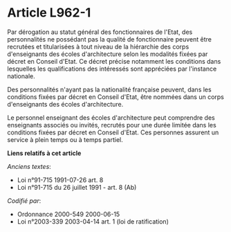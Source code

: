 # Article L962-1

Par dérogation au statut général des fonctionnaires de l'Etat, des personnalités ne possédant pas la qualité de fonctionnaire
peuvent être recrutées et titularisées à tout niveau de la hiérarchie des corps d'enseignants des écoles d'architecture selon
les modalités fixées par décret en Conseil d'Etat. Ce décret précise notamment les conditions dans lesquelles les
qualifications des intéressés sont appréciées par l'instance nationale.

Des personnalités n'ayant pas la nationalité française peuvent, dans les conditions fixées par décret en Conseil d'Etat, être
nommées dans un corps d'enseignants des écoles d'architecture.

Le personnel enseignant des écoles d'architecture peut comprendre des enseignants associés ou invités, recrutés pour une
durée limitée dans les conditions fixées par décret en Conseil d'Etat. Ces personnes assurent un service à plein temps ou à
temps partiel.

**Liens relatifs à cet article**

_Anciens textes_:

  - Loi n°91-715 1991-07-26 art. 8
  - Loi n°91-715 du 26 juillet 1991 - art. 8 (Ab)

_Codifié par_:

  - Ordonnance 2000-549 2000-06-15
  - Loi n°2003-339 2003-04-14 art. 1 (loi de ratification)
